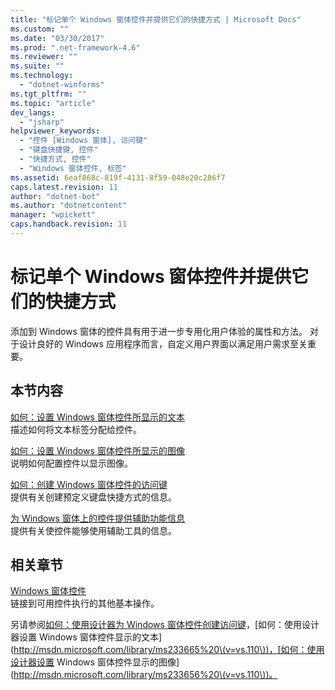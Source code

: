 ```yaml
---
title: "标记单个 Windows 窗体控件并提供它们的快捷方式 | Microsoft Docs"
ms.custom: ""
ms.date: "03/30/2017"
ms.prod: ".net-framework-4.6"
ms.reviewer: ""
ms.suite: ""
ms.technology: 
  - "dotnet-winforms"
ms.tgt_pltfrm: ""
ms.topic: "article"
dev_langs: 
  - "jsharp"
helpviewer_keywords: 
  - "控件 [Windows 窗体], 访问键"
  - "键盘快捷键, 控件"
  - "快捷方式, 控件"
  - "Windows 窗体控件, 标签"
ms.assetid: 6eaf868c-819f-4131-8f59-048e20c286f7
caps.latest.revision: 11
author: "dotnet-bot"
ms.author: "dotnetcontent"
manager: "wpickett"
caps.handback.revision: 11
---
```

# 标记单个 Windows 窗体控件并提供它们的快捷方式
添加到 Windows 窗体的控件具有用于进一步专用化用户体验的属性和方法。  对于设计良好的 Windows 应用程序而言，自定义用户界面以满足用户需求至关重要。  
  
## 本节内容  
 [如何：设置 Windows 窗体控件所显示的文本](../../../../docs/framework/winforms/controls/how-to-set-the-text-displayed-by-a-windows-forms-control.md)  
 描述如何将文本标签分配给控件。  
  
 [如何：设置 Windows 窗体控件所显示的图像](../../../../docs/framework/winforms/controls/how-to-set-the-image-displayed-by-a-windows-forms-control.md)  
 说明如何配置控件以显示图像。  
  
 [如何：创建 Windows 窗体控件的访问键](../../../../docs/framework/winforms/controls/how-to-create-access-keys-for-windows-forms-controls.md)  
 提供有关创建预定义键盘快捷方式的信息。  
  
 [为 Windows 窗体上的控件提供辅助功能信息](../../../../docs/framework/winforms/controls/providing-accessibility-information-for-controls-on-a-windows-form.md)  
 提供有关使控件能够使用辅助工具的信息。  
  
## 相关章节  
 [Windows 窗体控件](../../../../docs/framework/winforms/controls/index.md)  
 链接到可用控件执行的其他基本操作。  
  
 另请参阅[如何：使用设计器为 Windows 窗体控件创建访问键](http://msdn.microsoft.com/library/ms233673%20\(v=vs.110\))，[如何：使用设计器设置 Windows 窗体控件显示的文本](http://msdn.microsoft.com/library/ms233665%20\(v=vs.110\))，[如何：使用设计器设置 Windows 窗体控件显示的图像](http://msdn.microsoft.com/library/ms233656%20\(v=vs.110\))。